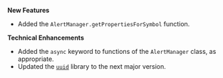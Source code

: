 **New Features**

* Added the `AlertManager.getPropertiesForSymbol` function.

**Technical Enhancements**

* Added the `async` keyword to functions of the `AlertManager` class, as appropriate.
* Updated the [`uuid`](https://github.com/uuidjs/uuid) library to the next major version.